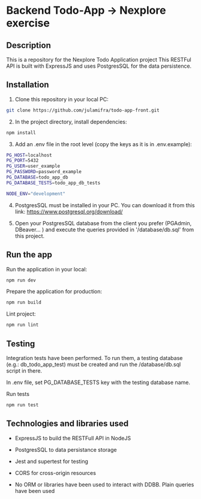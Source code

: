 # Backend Todo-App -> Nexplore exercise

## Description

This is a repository for the Nexplore Todo Application project
This RESTFul API is built with ExpressJS and uses PostgresSQL for the data persistence.

## Installation

1. Clone this repository in your local PC:

```bash
git clone https://github.com/julamifra/todo-app-front.git
```

2. In the project directory, install dependencies:

```bash
npm install
```

3. Add an .env file in the root level (copy the keys as it is in .env.example):

```bash
PG_HOST=localhost
PG_PORT=5432
PG_USER=user_example
PG_PASSWORD=password_example
PG_DATABASE=todo_app_db
PG_DATABASE_TESTS=todo_app_db_tests

NODE_ENV="development"
```

4. PostgresSQL must be installed in your PC. You can download it from this link: https://www.postgresql.org/download/

5. Open your PostgresSQL database from the client you prefer (PGAdmin, DBeaver... ) and execute the queries provided in '/database/db.sql' from this project.

## Run the app

Run the application in your local:

```bash
npm run dev
```

Prepare the application for production:

```bash
npm run build
```

Lint project:

```bash
npm run lint
```

## Testing

Integration tests have been performed. To run them, a testing database (e.g.: db_todo_app_test) must be created and run the /database/db.sql script in there.

In .env file, set PG_DATABASE_TESTS key with the testing database name.

Run tests

```bash
npm run test
```

## Technologies and libraries used

- ExpressJS to build the RESTFull API in NodeJS
- PostgresSQL to data persistance storage
- Jest and supertest for testing
- CORS for cross-origin resources

- No ORM or libraries have been used to interact with DDBB. Plain queries have been used
